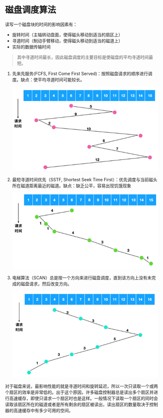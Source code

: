# 磁盘调度算法

读写一个磁盘块的时间的影响因素有：

- 旋转时间（主轴转动盘面，使得磁头移动到适当的扇区上）
- 寻道时间（制动手臂移动，使得磁头移动到适当的磁道上）
- 实际的数据传输时间

> 其中寻道时间最长，因此磁盘调度的主要目标是使磁盘的平均寻道时间最短。

1. 先来先服务(FCFS, First Come First Served)：按照磁盘请求的顺序进行调度。缺点：使平均寻道时间可能较长。

   ![image-20201207153050399](assets/image-20201207153050399.png)

2. 最短寻道时间优先（SSTF, Shortest Seek Time First）：优先调度与当前磁头所在磁道距离最近的磁道。缺点：缺乏公平，容易出现饥饿现象

   ![image-20201207153113068](assets/image-20201207153113068.png)

3. 电梯算法（SCAN）总是按一个方向来进行磁盘调度，直到该方向上没有未完成的磁盘请求，然后改变方向。

   ![image-20201207153141361](assets/image-20201207153141361.png)


对于磁盘来说，最影响性能的就是寻道时间和旋转延迟，所以一次只读取一个或两个扇区的效率是非常低的。出于这个原因，许多磁盘控制器总是读出多个扇区并进行高速缓存，即使只请求一个扇区时也是这样。一般情况下读取一个扇区的同时会读取该扇区所在的磁道或者是所有剩余的扇区被读出，读出扇区的数量取决于控制器的高速缓存中有多少可用的空间。